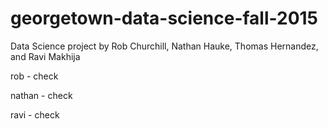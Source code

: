 # georgetown-data-science-fall-2015
Data Science project by Rob Churchill, Nathan Hauke, Thomas Hernandez, and Ravi Makhija

rob - check

nathan - check

ravi - check